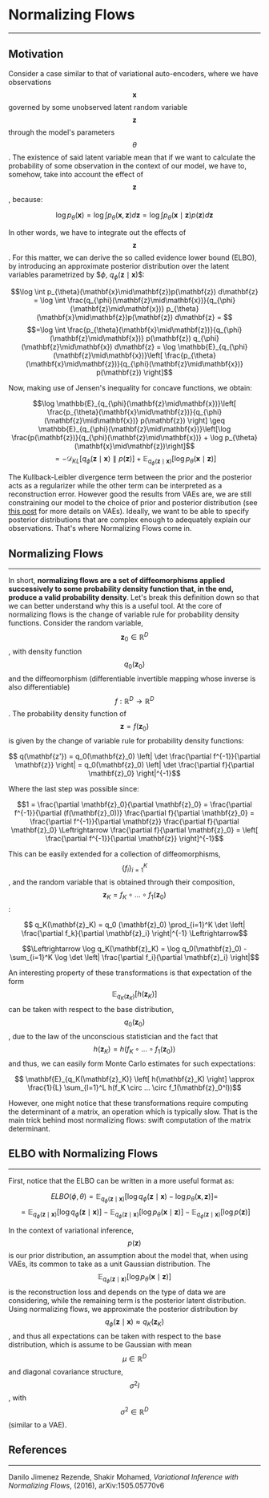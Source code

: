 # Normalizing Flows
---
## Motivation

Consider a case similar to that of variational auto-encoders, where we have observations $$\mathbf{x}$$ governed by some unobserved latent random variable $$\mathbf{z}$$ through the model's parameters $$\theta$$. The existence of said latent variable mean that if we want to calculate the probability of some observation in the context of our model, we have to, somehow, take into account the effect of $$\mathbf{z}$$, because:

$$ \log p_{\theta}(\mathbf{x}) =  \log \int p_{\theta}(\mathbf{x}, \mathbf{z}) d\mathbf{z} = \log \int p_{\theta}(\mathbf{x}\mid\mathbf{z})p(\mathbf{z})d\mathbf{z}$$

In other words, we have to integrate out the effects of $$\mathbf{z}$$. For this matter, we can derive the so called evidence lower bound (ELBO), by introducing an approximate posterior distribution over the latent variables parametrized by $$\phi$, $q_{\phi}(\mathbf{z}\mid\mathbf{x})$$:

$$\log \int p_{\theta}(\mathbf{x}\mid\mathbf{z})p(\mathbf{z}) d\mathbf{z} = \log \int \frac{q_{\phi}(\mathbf{z}\mid\mathbf{x})}{q_{\phi}(\mathbf{z}\mid\mathbf{x})} p_{\theta}(\mathbf{x}\mid\mathbf{z})p(\mathbf{z}) d\mathbf{z} = $$
$$=\log \int \frac{p_{\theta}(\mathbf{x}\mid\mathbf{z})}{q_{\phi}(\mathbf{z}\mid\mathbf{x})} p(\mathbf{z}) q_{\phi}(\mathbf{z}\mid\mathbf{x}) d\mathbf{z} = \log \mathbb{E}_{q_{\phi}(\mathbf{z}\mid\mathbf{x})}\left[ \frac{p_{\theta}(\mathbf{x}\mid\mathbf{z})}{q_{\phi}(\mathbf{z}\mid\mathbf{x})} p(\mathbf{z}) \right]$$

Now, making use of Jensen's inequality for concave functions, we obtain:

$$\log \mathbb{E}_{q_{\phi}(\mathbf{z}\mid\mathbf{x})}\left[ \frac{p_{\theta}(\mathbf{x}\mid\mathbf{z})}{q_{\phi}(\mathbf{z}\mid\mathbf{x})} p(\mathbf{z}) \right] \geq \mathbb{E}_{q_{\phi}(\mathbf{z}\mid\mathbf{x})}\left[\log \frac{p(\mathbf{z})}{q_{\phi}(\mathbf{z}\mid\mathbf{x})}  + \log p_{\theta}(\mathbf{x}\mid\mathbf{z})\right]$$
$$ = - \mathcal{D}_{KL} \left[ q_{\phi}(\mathbf{z}\mid\mathbf{x}) \parallel p(\mathbf{z}) \right] + \mathbb{E}_{q_{\phi}(\mathbf{z}\mid\mathbf{x})}\left[ \log p_{\theta}(\mathbf{x}\mid\mathbf{z}) \right]$$

The Kullback-Leibler divergence term between the prior and the posterior acts as a regularizer while the other term can be interpreted as a reconstruction error. However good the results from VAEs are, we are still constraining our model to the choice of prior and posterior distribution (see [this post](./vanilla_vae.html) for more details on VAEs). Ideally, we want to be able to specify posterior distributions that are complex enough to adequately explain our observations. That's where Normalizing Flows come in.

## Normalizing Flows
---
In short, **normalizing flows are a set of diffeomorphisms applied successively to some probability density function that, in the end, produce a valid probability density**. Let's break this definition down so that we can better understand why this is a useful tool. At the core of normalizing flows is the change of variable rule for probability density functions. Consider the random variable, $$\mathbf{z}_0 \in \mathbb{R}^D$$, with density function $$q_0(\mathbf{z}_0)$$ and the diffeomorphism (differentiable invertible mapping whose inverse is also differentiable) $$f : \mathbb{R}^D \rightarrow \mathbb{R}^D$$. The probability density function of $$\mathbf{z} = f(\mathbf{z}_0)$$ is given by the change of variable rule for probability density functions:

$$ q(\mathbf{z'})  = q_0(\mathbf{z}_0) \left| \det \frac{\partial f^{-1}}{\partial \mathbf{z}} \right| = q_0(\mathbf{z}_0) \left| \det \frac{\partial f}{\partial \mathbf{z}_0} \right|^{-1}$$

Where the last step was possible since:

$$1 = \frac{\partial \mathbf{z}_0}{\partial \mathbf{z}_0} = \frac{\partial f^{-1}}{\partial (f(\mathbf{z}_0))} \frac{\partial f}{\partial \mathbf{z}_0} = \frac{\partial f^{-1}}{\partial \mathbf{z}} \frac{\partial f}{\partial \mathbf{z}_0} \Leftrightarrow \frac{\partial f}{\partial \mathbf{z}_0} = \left[ \frac{\partial f^{-1}}{\partial \mathbf{z}} \right]^{-1}$$

This can be easily extended for a collection of diffeomorphisms, $$\{f_i \}_{i=1}^K$$, and the random variable that is obtained through their composition, $$\mathbf{z}_K = f_K \circ ... \circ f_1(\mathbf{z}_0)$$:

$$ q_K(\mathbf{z}_K) = q_0 (\mathbf{z}_0) \prod_{i=1}^K \det \left| \frac{\partial f_k}{\partial \mathbf{z}_i} \right|^{-1}  \Leftrightarrow$$

$$\Leftrightarrow \log q_K(\mathbf{z}_K) = \log q_0(\mathbf{z}_0) - \sum_{i=1}^K \log \det \left| \frac{\partial f_i}{\partial \mathbf{z}_i} \right|$$

An interesting property of these transformations is that expectation of the form $$\mathbb{E}_{q_K(\mathbf{z}_K)}\left[h(\mathbf{z}_K)\right]$$ can be taken with respect to the base distribution, $$q_0(\mathbf{z}_0)$$, due to the law of the unconscious statistician and the fact that $$h(\mathbf{z}_K) = h(f_K \circ ... \circ f_1 (\mathbf{z}_0))$$ and thus, we can easily form Monte Carlo estimates for such expectations:

$$ \mathbf{E}_{q_K(\mathbf{z}_K)} \left[ h(\mathbf{z}_K) \right] \approx \frac{1}{L} \sum_{l=1}^L h(f_K \circ ... \circ f_1(\mathbf{z}_0^l))$$

However, one might notice that these transformations require computing the determinant of a matrix, an operation which is typically slow. That is the main trick behind most normalizing flows: swift computation of the matrix determinant.

## ELBO with Normalizing Flows
---
First, notice that the ELBO can be written in a more useful format as:

$$ELBO(\phi, \theta) = \mathbb{E}_{q_{\phi}(\mathbf{z}\mid\mathbf{x})} \left[ \log q_{\phi}(\mathbf{z}\mid\mathbf{x}) - \log p_{\theta}(\mathbf{x}, \mathbf{z}) \right] =$$
$$= \mathbb{E}_{q_{\phi}(\mathbf{z}\mid\mathbf{x})} \left[ \log q_{\phi}(\mathbf{z}\mid\mathbf{x}) \right] - \mathbb{E}_{q_{\phi}(\mathbf{z}\mid\mathbf{x})} \left[ \log p_{\theta}(\mathbf{x}\mid\mathbf{z}) \right] - \mathbb{E}_{q_{\phi}(\mathbf{z}\mid\mathbf{x})} \left[ \log p(\mathbf{z}) \right]$$

In the context of variational inference, $$p(\mathbf{z})$$ is our prior distribution, an assumption about the model that, when using VAEs, its common to take as a unit Gaussian distribution. The $$\mathbb{E}_{q_{\phi}(\mathbf{z}\mid\mathbf{x})} \left[ \log p_{\theta}(\mathbf{x}\mid\mathbf{z}) \right]$$ is the reconstruction loss and depends on the type of data we are considering, while the remaining term is the posterior latent distribution. Using normalizing flows, we approximate the posterior distribution by $$q_{\phi}(\mathbf{z}\mid\mathbf{x}) \approx q_K(\mathbf{z}_K)$$, and thus all expectations can be taken with respect to the base distribution, which is assume to be Gaussian with mean $$\mu \in \mathbb{R}^D$$ and diagonal covariance structure, $$\sigma^2 I$$, with $$\sigma^2 \in \mathbb{R}^D$$ (similar to a VAE).

## References
---
Danilo Jimenez Rezende, Shakir Mohamed, *Variational Inference with Normalizing Flows*, (2016), arXiv:1505.05770v6